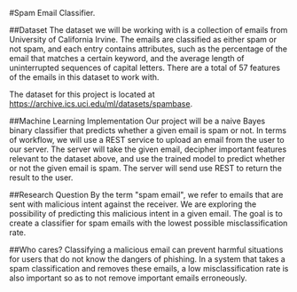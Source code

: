 #Spam Email Classifier.

##Dataset
The dataset we will be working with is a collection of emails from University of California Irvine. The emails are classified as either spam or not spam, and each entry contains attributes, such as the percentage of the email that matches a certain keyword, and the average length of uninterrupted sequences of capital letters. There are a total of 57 features of the emails in this dataset to work with.

The dataset for this project is located at https://archive.ics.uci.edu/ml/datasets/spambase.

##Machine Learning Implementation
Our project will be a naive Bayes binary classifier that predicts whether a given email is spam or not. In terms of workflow, we will use a REST service to upload an email from the user to our server. The server will take the given email, decipher important features relevant to the dataset above, and use the trained model to predict whether or not the given email is spam. The server will send use REST to return the result to the user.

##Research Question
By the term "spam email", we refer to emails that are sent with malicious intent against the receiver. We are exploring the possibility of predicting this malicious intent in a given email. The goal is to create a classifier for spam emails with the lowest possible misclassification rate.

##Who cares?
Classifying a malicious email can prevent harmful situations for users that do not know the dangers of phishing. In a system that takes a spam classification and removes these emails, a low misclassification rate is also important so as to not remove important emails erroneously.
